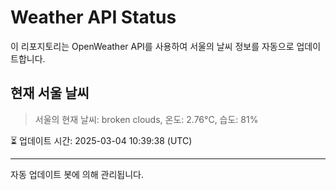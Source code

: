 
# Weather API Status

이 리포지토리는 OpenWeather API를 사용하여 서울의 날씨 정보를 자동으로 업데이트합니다.

## 현재 서울 날씨
> 서울의 현재 날씨: broken clouds, 온도: 2.76°C, 습도: 81%

⏳ 업데이트 시간: 2025-03-04 10:39:38 (UTC)

---
자동 업데이트 봇에 의해 관리됩니다.
